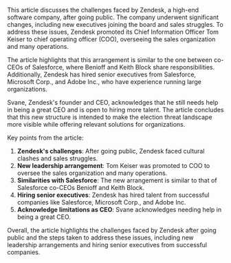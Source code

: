 This article discusses the challenges faced by Zendesk, a high-end software company, after going public. The company underwent significant changes, including new executives joining the board and sales struggles. To address these issues, Zendesk promoted its Chief Information Officer Tom Keiser to chief operating officer (COO), overseeing the sales organization and many operations.

The article highlights that this arrangement is similar to the one between co-CEOs of Salesforce, where Benioff and Keith Block share responsibilities. Additionally, Zendesk has hired senior executives from Salesforce, Microsoft Corp., and Adobe Inc., who have experience running large organizations.

Svane, Zendesk's founder and CEO, acknowledges that he still needs help in being a great CEO and is open to hiring more talent. The article concludes that this new structure is intended to make the election threat landscape more visible while offering relevant solutions for organizations.

Key points from the article:

1.  **Zendesk's challenges**: After going public, Zendesk faced cultural clashes and sales struggles.
2.  **New leadership arrangement**: Tom Keiser was promoted to COO to oversee the sales organization and many operations.
3.  **Similarities with Salesforce**: The new arrangement is similar to that of Salesforce co-CEOs Benioff and Keith Block.
4.  **Hiring senior executives**: Zendesk has hired talent from successful companies like Salesforce, Microsoft Corp., and Adobe Inc.
5.  **Acknowledge limitations as CEO**: Svane acknowledges needing help in being a great CEO.

Overall, the article highlights the challenges faced by Zendesk after going public and the steps taken to address these issues, including new leadership arrangements and hiring senior executives from successful companies.